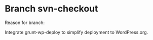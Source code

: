 # Branch svn-checkout

Reason for branch:

Integrate grunt-wp-deploy to simplify deployment to WordPress.org.
